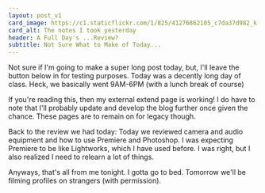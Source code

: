 ```yaml
---
layout: post_v1
card_image: https://c1.staticflickr.com/1/825/41276862105_c7da37d982_k.jpg
card_alt: The notes I took yesterday
header: A Full Day's ...Review?
subtitle: Not Sure What to Make of Today...
---
```


Not sure if I'm going to make a super long post today, but, I'll leave the button below in for testing purposes. Today was a decently long day of class. Heck, we basically went 9AM-6PM (with a lunch break of course)

If you're reading this, then my external extend page is working! I do have to note that I'll probably update and develop the blog further once given the chance. These pages are to remain on for legacy though.

Back to the review we had today: Today we reviewed camera and audio equipment and how to use Premiere and Photoshop. I was expecting Premiere to be like Lightworks, which I have used before. I was right, but I also realized I need to relearn a lot of things.

Anyways, that's all from me tonight. I gotta go to bed. Tomorrow we'll be filming profiles on strangers (with permission).
